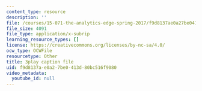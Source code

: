```yaml
---
content_type: resource
description: ''
file: /courses/15-071-the-analytics-edge-spring-2017/f9d8137ae0a27be0413d80bc516f9080_D-9R7zfUTWw.srt
file_size: 4091
file_type: application/x-subrip
learning_resource_types: []
license: https://creativecommons.org/licenses/by-nc-sa/4.0/
ocw_type: OCWFile
resourcetype: Other
title: 3play caption file
uid: f9d8137a-e0a2-7be0-413d-80bc516f9080
video_metadata:
  youtube_id: null
---
```


